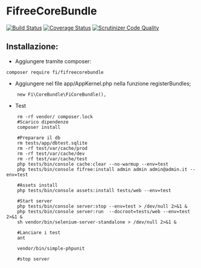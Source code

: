 FifreeCoreBundle
=============
[![Build Status](https://travis-ci.org/ComuneFI/FifreeCoreBundle.svg?branch=master)](https://travis-ci.org/ComuneFI/FifreeCoreBundle)
[![Coverage Status](https://coveralls.io/repos/github/ComuneFI/FifreeCoreBundle/badge.svg?branch=master)](https://coveralls.io/github/ComuneFI/FifreeCoreBundle?branch=master)
[![Scrutinizer Code Quality](https://scrutinizer-ci.com/g/ComuneFI/FifreeCoreBundle/badges/quality-score.png?b=master)](https://scrutinizer-ci.com/g/ComuneFI/FifreeCoreBundle/?branch=master)

Installazione:
-------------

- Aggiungere tramite composer:
```
composer require fi/fifreecorebundle
```
- Aggiungere nel file app/AppKernel.php nella funzione registerBundles;
```
    new Fi\CoreBundle\FiCoreBundle(),
```

- Test

```
    rm -rf vendor/ composer.lock
    #Scarico dipendenze
    composer install

    #Preparare il db
    rm tests/app/dbtest.sqlite
    rm -rf test/var/cache/prod
    rm -rf test/var/cache/dev
    rm -rf test/var/cache/test
    php tests/bin/console cache:clear --no-warmup --env=test
    php tests/bin/console fifree:install admin admin admin@admin.it --env=test

    #Assets install
    php tests/bin/console assets:install tests/web --env=test

    #Start server
    php tests/bin/console server:stop --env=test > /dev/null 2>&1 &
    php tests/bin/console server:run  --docroot=tests/web --env=test 2>&1 &
    sh vendor/bin/selenium-server-standalone > /dev/null 2>&1 &

    #Lanciare i test
    ant

    vendor/bin/simple-phpunit

    #stop server
   
```
